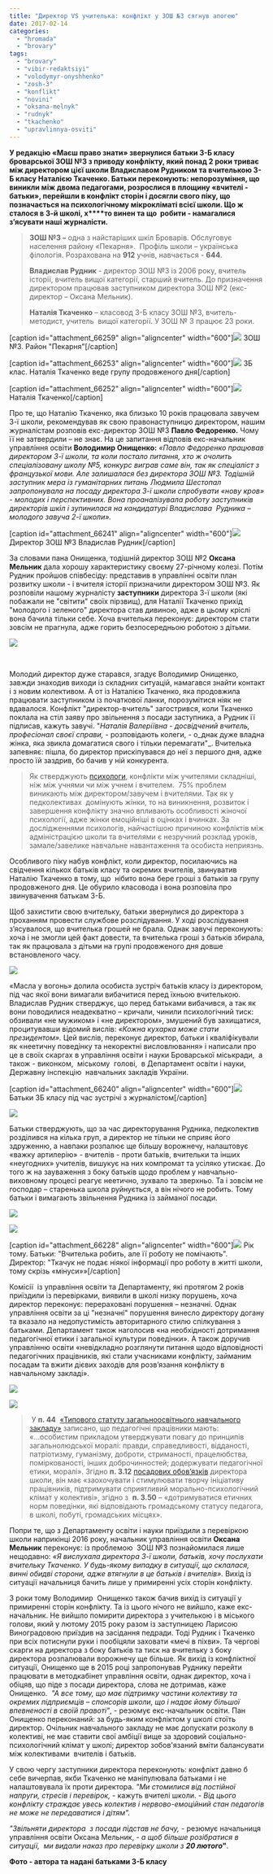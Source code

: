 ```yaml
---
title: "Директор VS учителька: конфлікт у ЗОШ №3 сягнув апогею"
date: 2017-02-14
categories: 
  - "hromada"
  - "brovary"
tags: 
  - "brovary"
  - "vibir-redaktsiyi"
  - "volodymyr-onyshhenko"
  - "zosh-3"
  - "konflikt"
  - "novini"
  - "oksana-melnyk"
  - "rudnyk"
  - "tkachenko"
  - "upravlinnya-osviti"
---
```


**У редакцію «Маєш право знати» звернулися батьки 3-Б класу броварської ЗОШ №3 з приводу конфлікту, який понад 2 роки триває між директором цієї школи Владиславом Рудником та вчителькою 3-Б класу Наталією Ткаченко. Батьки переконують: непорозуміння, що виникли між двома педагогами, розрослися в площину «вчителі - батьки», перейшли в конфлікт сторін і досягли свого піку, що позначається на психологічному мікрокліматі всієї школи. Що ж сталося в 3-й школі, х****то винен та що  робити - намагалися з’ясувати наші журналісти.**

> **ЗОШ №3 –** одна з найстаріших шкіл Броварів. Обслуговує населення району «Пекарня».  Профіль школи – українська філологія. Розрахована на **912** учнів, навчається - **644**.
> 
> **Владислав Рудник** - директор ЗОШ №3 із 2006 року, вчитель історії, вчитель вищої категорії, старший вчитель. До призначення директором працював заступником директора ЗОШ №2 (екс-директор – Оксана Мельник).
> 
> **Наталія Ткаченко** – класовод 3-Б класу ЗОШ №3, вчитель-методист, учитель  вищої категорії. У ЗОШ № 3 працює 23 роки.

\[caption id="attachment\_66259" align="aligncenter" width="600"\][![](https://mpz.brovary.org/wp-content/uploads/2017/02/41.jpg)](https://mpz.brovary.org/wp-content/uploads/2017/02/41.jpg) ЗОШ №3. Район "Пекарня"\[/caption\]

\[caption id="attachment\_66253" align="aligncenter" width="600"\][![](https://mpz.brovary.org/wp-content/uploads/2017/02/30.jpg)](https://mpz.brovary.org/wp-content/uploads/2017/02/30.jpg) 3Б клас. Наталія Ткаченко веде групу продовженого дня\[/caption\]

\[caption id="attachment\_66252" align="aligncenter" width="600"\][![](https://mpz.brovary.org/wp-content/uploads/2017/02/29.jpg)](https://mpz.brovary.org/wp-content/uploads/2017/02/29.jpg) Наталія Ткаченко\[/caption\]

Про те, що Наталію Ткаченко, яка близько 10 років працювала завучем 3-ї школи, рекомендував як свою правонаступницю директором, нашим журналістам розповів екс-директор ЗОШ №3 **Павло Федоренко.** Чому її не затвердили – не знає. На це запитання відповів екс-начальник управління освіти **Володимир Онищенко:** _«Павло Федоренко працював директором 3-ї школи, та коли постало питання, хто ж очолить спеціалізовану школу №5, конкурс виграв саме він, так як спеціаліст з французької мови. Але залишалася без директора ЗОШ №3. Тодішній заступник мера із гуманітарних питань Людмила Шестопал запропонувала на посаду директора 3-ї школи спробувати «нову кров» - молодих і перспективних. Вона проаналізувала роботу заступників директорів шкіл і зупинилася на кандидатурі Владислава  Рудника – молодого завуча 2-ї школи»._

\[caption id="attachment\_66241" align="aligncenter" width="600"\][![](https://mpz.brovary.org/wp-content/uploads/2017/02/17.jpg)](https://mpz.brovary.org/wp-content/uploads/2017/02/17.jpg) Директор ЗОШ №3 Владислав Рудник\[/caption\]

За словами пана Онищенка, тодішній директор ЗОШ №2 **Оксана Мельник** дала хорошу характеристику своєму 27-річному колезі. Потім Рудник пройшов співбесіду: представив в управлінні освіти план розвитку школи - і вчителя історії призначили директором ЗОШ №3. Як розповіли нашому журналісту **заступники** директора 3-ї школи (які побажали не "світити" своїх пірзвищ), для Наталії Ткаченко прихід "молодого і зеленого" директора став дивиною, адже в цьому кріслі вона бачила тільки себе. Хоча вчителька переконує: директором стати зовсім не прагнула, адже горить безпосередньою роботою з дітьми.

[![](https://mpz.brovary.org/wp-content/uploads/2017/02/27.jpg)](https://mpz.brovary.org/wp-content/uploads/2017/02/27.jpg)

 

Молодий директор дуже старався, згадує Володимир Онищенко, завжди знаходив виходи із складних ситуацій, намагався знайти контакт і з новим колективом. А от із Наталією Ткаченко, яка продовжила працювати заступником із початкової ланки, порозумітися ніяк не вдавалося. Конфлікт "директор-вчитель" загострився, коли Ткаченко поклала на стіл заяву про звільнення з посади заступника, а Рудник її підписав, кажуть завучі. "_Наталія Валеріївна - досвідчений вчитель, професіонал своєї справи,_ - розповідають колеги, - о_днак дуже владна жінка, яка звикла домагатися свого і тільки перемагати"_. Вчителька запевняє: пішла, бо директор прискіпувався до неї з першого дня, адже просто їй заздрив, бо бачив у ній конкурента.

> Як стверджують [психологи](http://5psy.ru/obrazovanie/konflikti-mejdu-uchitelyami.html), конфлікти між учителями складніші, ніж між учнями чи між учнем і вчителем.  75% проблем виникають між директором/завучем і вчителями. Так як у педколективах  домінують жінки, то на виникнення, розвиток і завершення конфлікту значно впливають особливості жіночої психології, адже жінки емоційніші в оцінках і вчинках. За дослідженнями психологів, найчастішою причиною конфліктів між адміністрацією школи та вчителями є незручний розклад уроків, замале/завелике навчальне навантаження та особиста неприязнь.

Особливого піку набув конфлікт, коли директор, посилаючись на свідчення кількох батьків класу та окремих вчителів, звинуватив Наталію Ткаченко в тому, що  нібито вона бере гроші з батьків за групу продовженого дня. Це обурило класовода і вона розповіла про звинувачення батькам 3-Б.

Щоб захистити свою вчительку, батьки звернулися до директора з проханням провести службове розслідування. У ході розслідування з’ясувалося, що вчителька грошей не брала. Однак завучі переконують: хоча і не змогли цей факт довести, та вчителька гроші з батьків збирала, так як працювала з дітьми на групі продовженого дня довше встановленого часу.

[![](https://mpz.brovary.org/wp-content/uploads/2017/02/42.jpg)](https://mpz.brovary.org/wp-content/uploads/2017/02/42.jpg)

«Масла у вогонь» долила особиста зустріч батьків класу із директором, під час якої вони вимагали вибачитися перед їхньою вчителькою. Владислав Рудник стверджує, що перед батьками вибачився, а так як вони поводилися неадекватно – кричали, чинили психологічний тиск: обзивали «не мужиком» і «не директором», змушений був захищатися, процитувавши відомий вислів: _«Кожна кухарка може стати президентом»._ Цей вислів, переконує директор, батьки і кваліфікували як «неетичну поведінку та некоректні висловлювання» і написали про це в своїх скаргах в управління освіти і науки Броварської міськради,  а також - виконком,  міському  голові,  в Департамент освіти і науки, Державну інспекцію  навчальних закладів України.

\[caption id="attachment\_66240" align="aligncenter" width="600"\][![](https://mpz.brovary.org/wp-content/uploads/2017/02/16.jpg)](https://mpz.brovary.org/wp-content/uploads/2017/02/16.jpg) Батьки 3Б класу під час зустрічі з журналістом\[/caption\]

[![](https://mpz.brovary.org/wp-content/uploads/2017/02/10-1.jpg)](https://mpz.brovary.org/wp-content/uploads/2017/02/10-1.jpg)

Батьки стверджують, що за час директорування Рудника, педколектив  розділився на кілька груп, а директор не тільки не сприяє його здруженню, а навпаки розпалює ще більшу ворожнечу, налаштовує «важку артилерію» - вчителів - проти батьків, вчительки та інших «неугодних» учителів, вишукує на них компромат та усіляко утискає. До того ж на зауваження з боку батьків щодо проблем у навчально-виховному процесі реагує неетично, зухвало та зверхньо. Та і зовсім не господар – старенька школа руйнується, а він нічого не робить. Тому батьки і вимагають звільнення Рудника із займаної посади.

[![](https://mpz.brovary.org/wp-content/uploads/2017/02/7-2.jpg)](https://mpz.brovary.org/wp-content/uploads/2017/02/7-2.jpg)

[![](https://mpz.brovary.org/wp-content/uploads/2017/02/13-1.jpg)](https://mpz.brovary.org/wp-content/uploads/2017/02/13-1.jpg)

\[caption id="attachment\_66228" align="aligncenter" width="600"\][![](https://mpz.brovary.org/wp-content/uploads/2017/02/3-2.jpg)](https://mpz.brovary.org/wp-content/uploads/2017/02/3-2.jpg) Рік тому. Батьки: "Вчителька робить, але її роботу не помічають". Директор: "Ткачук не подає ніякої інформації про роботу в житті школи, тому скрізь «мінуси»»\[/caption\]

Комісії  із управління освіти та Департаменту, які протягом 2 років приїздили із перевірками, виявили в школі низку порушень, хоча директор переконує: перераховані порушення – незначні. Однак управління освіти за ці "незначні" порушення винесло директору догану та вказало на недопустимість авторитарного стилю спілкування з батьками. Департамент також наголосив «на необхідності дотримання педагогічної етики і загальної культури поведінки». А також доручив управлінню освіти «невідкладно розглянути питання щодо відповідності педагогічних працівників, які стали учасниками конфлікту, займаним посадам та вжити дієвих заходів для розв’язання конфлікту в навчальному закладі».

[![](https://mpz.brovary.org/wp-content/uploads/2017/02/45.jpg)](https://mpz.brovary.org/wp-content/uploads/2017/02/45.jpg)

[![](https://mpz.brovary.org/wp-content/uploads/2017/02/44yu1.jpg)](https://mpz.brovary.org/wp-content/uploads/2017/02/44yu1.jpg)

>  У **п. 44**  [«Типового статуту загальноосвітнього навчального закладу»](http://search.ligazakon.ua/l_doc2.nsf/link1/TF000037.html) записано, що педагогічні працівники мають: «...особистим прикладом утверджувати повагу до принципів загальнолюдської моралі: правди, справедливості, відданості, патріотизму, гуманізму, доброти, стриманості, працелюбства, поміркованості, інших доброчинностей; додержувати педагогічної етики, моралі». Згідно **п. 3.12** [посадових обов’язків](http://1drv.ms/w/s!AvmWrUUCIfRMgQu8PfkYcQp-OPTq) директора школи, він має «заохочувати і стимулювати творчу ініціативу працівників, підтримувати сприятливий морально-психологічний клімат у колективі», згідно з  **п. 3.50** – «дотримуватися етичних норм поведінки, які відповідають громадському статусу педагога, в школі, побуті, громадських місцях».

Попри те, що з Департаменту освіти і науки приїздили з перевіркою школи наприкінці 2016 року, начальник управління освіти **Оксана Мельник** переконує: із проблемою  ЗОШ №3 познайомилася лише нещодавно: _«Я вислухала директора 3-ї школи, батьків, хочу послухати вчительку Ткаченко. У будь-якому випадку в ситуації, що склалася, винні обидві сторони, адже втягнули в це батьків і вчителів»._ Вихід із ситуації начальниця бачить лише у примиренні усіх сторін конфлікту.

3 роки тому Володимир  Онищенко також бачив вихід із ситуації у примиренні сторін конфлікту. Та із цього нічого не вийшло, каже екс-начальник. Не вийшло помирити директора з учителькою і в міського голови, який у лютому 2015 року разом із заступницею Ларисою Виноградовою приїздив на засідання педради. Тоді Рудник і Ткаченко при всіх потиснули руки і пообіцяли заховати «мечі в піхви». Та чергові скарги на директора з боку батьків та тиск на вчительку з боку директора розпалювали ворожнечу ще більше. Як вихід із конфліктної ситуації, Онищенко ще в 2015 році запропонував Руднику перейти працювати в методкабінет управління освіти, однак директор, хоча і обіцяв, що піде з посади директора, слова не дотримав, каже Онищенко.  _"А все тому, що має підтримку частини колективу та окремих підприємців – спонсорів школи, що і надає йому більшої впевненості в своїй правоті"_, - резюмує екс-начальник освіти. Пан Онищенко переконаний: за будь-яким конфліктом у школі стоїть директор. Очільник навчального закладу не має допускати розколу в колективі, не має ставити свої амбіції вище за здоровий соціально-психологічний клімат у школі; директор зобов'язаний вміти балансувати між колективами  вчителів і батьків.

У свою чергу заступники директора переконують: конфлікт давно б себе вичерпав, якби Ткаченко не маніпулювала батьками і не налаштовувала їх проти директора. _"Ми стомилися від постійної напруги, стресів і перевірок, -_ кажуть вчителі школи. - _Від цього конфлікту страждає увесь колектив і нервово-емоційний стан педагогів не може не передаватися і дітям"._

_"Звільняти директора  з посади підстав не бачу, -_ резюмує начальниця управління освіти Оксана Мельник, _- а щоб більше розібратися в ситуації,  ми видали наказ про перевірку школи з_ **_20 лютого_"**.

**Фото - автора та надані батьками 3-Б класу**
